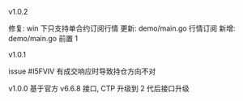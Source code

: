 v1.0.2

修复: win 下只支持单合约订阅行情
更新: demo/main.go 行情订阅
新增: demo/main.go 前置 1

v1.0.1

issue #I5FVIV 有成交响应时导致持仓方向不对

v1.0.0
基于官方 v6.6.8 接口, CTP 升级到 2 代后接口升级

